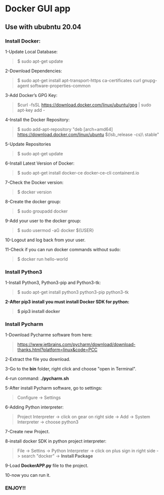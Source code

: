 
# Docker GUI app

## Use with ububntu 20.04

### Install Docker:

1-Update Local Database:
>$ sudo apt-get update

2-Download Dependencies:
>$ sudo apt-get install apt-transport-https ca-certificates curl gnupg-agent software-properties-common

3-Add Docker’s GPG Key:
>$curl -fsSL https://download.docker.com/linux/ubuntu/gpg | sudo apt-key add -

4-Install the Docker Repository:
>$ sudo add-apt-repository "deb [arch=amd64] https://download.docker.com/linux/ubuntu $(lsb_release -cs)\ stable"

5-Update Repositories
>$ sudo apt-get update

6-Install Latest Version of Docker:
>$ sudo apt-get install docker-ce docker-ce-cli containerd.io

7-Check the Docker version:
>$ docker version

8-Create the docker group:
>$ sudo groupadd docker

9-Add your user to the docker group:
>$ sudo usermod -aG docker ${USER}

10-Logout and log back from your user.

11-Check if you can run docker commands without sudo:
>$ docker run hello-world


### Install Python3

1-Install Python3, Python3-pip and Python3-tk:
>$ sudo apt-get install python3 python3-pip python3-tk

**2-After pip3 install you must install Docker SDK for python:**
>**$ pip3 install docker** 

### Install Pycharm

1-Download Pycharme software from here:
>https://www.jetbrains.com/pycharm/download/download-thanks.html?platform=linux&code=PCC

2-Extract the file you download.

3-Go to the **bin** folder, right click and choose "open in Terminal".

4-run command: **./pycharm.sh**

5-After install Pycharm software, go to settings:
> Configure -> Settings

6-Adding Python interpreter:
>Project Interpreter -> click on gear on right side -> Add -> System Interpreter -> choose python3

7-Create new Project.

8-install docker SDK in python project interpreter:
>File -> Settins -> Python Interpreter -> click on plus sign in right side -> search "docker" -> **Install Package**

9-Load **DockerAPP.py** file to the project.

10-now you can run it.

### ENJOY!!
 
